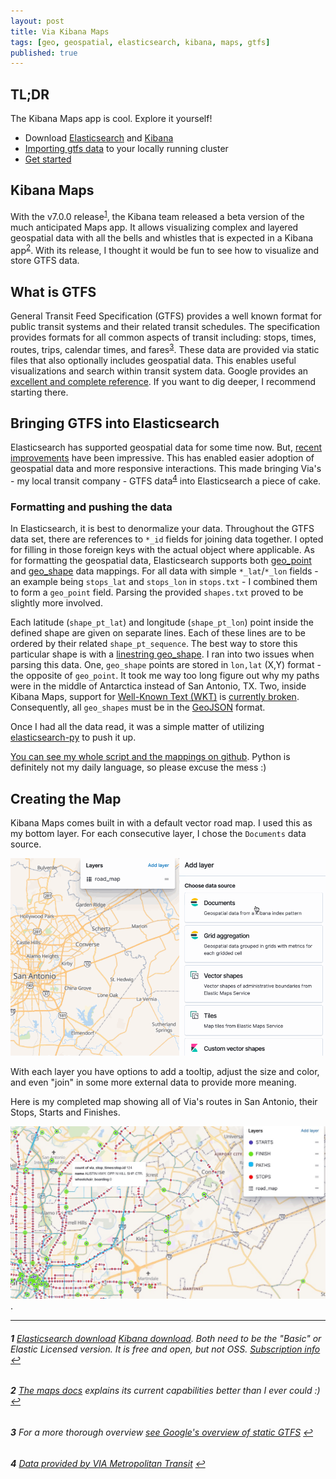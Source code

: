 ```yaml
---
layout: post
title: Via Kibana Maps 
tags: [geo, geospatial, elasticsearch, kibana, maps, gtfs]
published: true
---
```


## TL;DR

The Kibana Maps app is cool. Explore it yourself!

 - Download [Elasticsearch](https://www.elastic.co/downloads/elasticsearch) and [Kibana](https://www.elastic.co/downloads/kibana) 
 - [Importing gtfs data](https://github.com/benwtrent/gtfs-es-bootstrap) to your locally running cluster
 - [Get started](https://www.elastic.co/guide/en/kibana/7.0/maps-getting-started.html)


## Kibana Maps

With the v7.0.0 release<sup id="a1">[1](#f1)</sup>, the Kibana team released a beta version of the much anticipated Maps app. It allows visualizing complex and layered geospatial data with all the bells and whistles that is expected in a Kibana app<sup id="a2">[2](#f2)</sup>. With its release, I thought it would be fun to see how to visualize and store GTFS data.

## What is GTFS

General Transit Feed Specification (GTFS) provides a well known format for public transit systems and their related transit schedules. The specification provides formats for all common aspects of transit including: stops, times, routes, trips, calendar times, and fares<sup id="a3">[3](#f3)</sup>. These data are provided via static files that also optionally includes geospatial data. This enables  useful visualizations and search within transit system data. Google provides an [excellent and complete reference](https://developers.google.com/transit/gtfs/reference/). If you want to dig deeper, I recommend starting there. 

## Bringing GTFS into Elasticsearch

Elasticsearch has supported geospatial data for some time now. But, [recent improvements](https://www.elastic.co/elasticon/tour/2019/san-francisco/geospatial-advancements-in-elasticsearch-and-apache-lucene) have been impressive. This has enabled easier adoption of geospatial data and more responsive interactions. This made bringing Via's - my local transit company - GTFS data<sup id="a4">[4](#f4)</sup> into Elasticsearch a piece of cake.

### Formatting and pushing the data

In Elasticsearch, it is best to denormalize your data. Throughout the GTFS data set, there are references to `*_id` fields for joining data together. I opted for filling in those foreign keys with the actual object where applicable. As for formatting the geospatial data, Elasticsearch supports both [geo_point](https://www.elastic.co/guide/en/elasticsearch/reference/current/geo-point.html) and [geo_shape](https://www.elastic.co/guide/en/elasticsearch/reference/current/geo-shape.html) data mappings. For all data with simple `*_lat`/`*_lon` fields -  an example being `stops_lat` and `stops_lon` in `stops.txt` - I combined them to form a `geo_point` field. Parsing the provided `shapes.txt` proved to be slightly more involved. 

Each latitude (`shape_pt_lat`) and longitude (`shape_pt_lon`) point inside the defined shape are given on separate lines. Each of these lines are to be ordered by their related `shape_pt_sequence`. The best way to store this particular shape is with a [linestring geo_shape](https://www.elastic.co/guide/en/elasticsearch/reference/current/geo-shape.html#_ulink_url_http_geojson_org_geojson_spec_html_id3_linestring_ulink). I ran into two issues when parsing this data. One, `geo_shape` points are stored in `lon,lat` (X,Y) format - the opposite of `geo_point`. It took me way too long figure out why my paths were in the middle of Antarctica instead of San Antonio, TX. Two, inside Kibana Maps, support for [Well-Known Text (WKT)](http://docs.opengeospatial.org/is/12-063r5/12-063r5.html) is [currently broken](https://github.com/elastic/kibana/issues/32074). Consequently, all `geo_shapes` must be in the [GeoJSON](http://geojson.org/) format. 

Once I had all the data read, it was a simple matter of utilizing [elasticsearch-py](https://github.com/elastic/elasticsearch-py) to push it up. 

[You can see my whole script and the mappings on github](https://github.com/benwtrent/gtfs-es-bootstrap). Python is definitely not my daily language, so please excuse the mess :)

## Creating the Map

Kibana Maps comes built in with a default vector road map. I used this as my bottom layer. For each consecutive layer, I chose the `Documents` data source. 

![alt text](/assets/via_adding_layer.gif "Adding a new layer to Maps")

With each layer you have options to add a tooltip, adjust the size and color, and even "join" in some more external data to provide more meaning. 

Here is my completed map showing all of Via's routes in San Antonio, their Stops, Starts and Finishes.

![alt text](/assets/via_full.jpg "Via Kibana Maps").


---------------------------------------------------------------------------------------------

###### <b id="f1">1</b> [Elasticsearch download](https://www.elastic.co/downloads/elasticsearch) [Kibana download](https://www.elastic.co/downloads/kibana). Both need to be the "Basic" or Elastic Licensed version. It is free and open, but not OSS. [Subscription info](https://www.elastic.co/subscriptions)  [↩](#a1)

###### <b id="f2">2</b> [The maps docs](https://www.elastic.co/guide/en/kibana/7.0/maps.html) explains its current capabilities better than I ever could :)  [↩](#a2)

###### <b id="f3">3</b> For a more thorough overview [see Google's overview of static GTFS](https://developers.google.com/transit/gtfs/) [↩](#a3)

###### <b id="f4">4</b> [Data provided by VIA Metropolitan Transit](https://www.viainfo.net/developers-resources/) [↩](#a4)